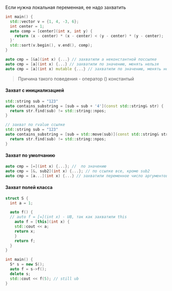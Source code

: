 Если нужна локальная переменная, ее надо захватить
```c++
int main() {
  std::vector v = {1, 4, -3, 6};
  int center = 1;
  auto comp = [center](int x, int y) {
    return (x - center) * (x - center) < (y - center) * (y - center);
  }'
  std::sort(v.begin(), v.end(), comp);
}
```

```c++
auto cmp = [&a](int x) {...} // захватили a неконстантной поссылке
auto cmp = [a](int x) {...} // захватили по значению, менять нельзя
auto cmp = [a](int x) mutable {...} // захватили по значению, менять нельзя
```
> Причина такого поведения - оператор ()  константый
#### Захват с инициализацией
```c++
std::string sub = "123"
auto contains_substring = [sub = sub + '4'](const std::string& str) {
  return str.find(sub) != std::string::npos;
}
```

```c++
// захват по rvalue ссылке
std::string sub = "123"
auto contains_substring = [sub = std::move(sub)](const std::string& str) {
  return str.find(sub) != std::string::npos;
}
```
####  Захват по умолчанию
```c++
auto cmp = [=](int x) {...}; //  по значению
auto cmp = [&, sub2](int x) {...}; // по ссылке все, кроме sub2
auto cmp = [a...](int x) {...} // захватили переменное число аргументов
```
#### Захват полей класса
```c++
struct S {
  int a = 1;

  auto f() {
  // auto f = [=](int x) - UB, так как захватили this
    auto f = [this](int x) {
    std::cout << a;
    return x;
    }
    return f;
  }
}

int main() {
  S* s = new S();
  auto f = s->f();
  delete s;
  std::cout << f(5); // still ub
}
```